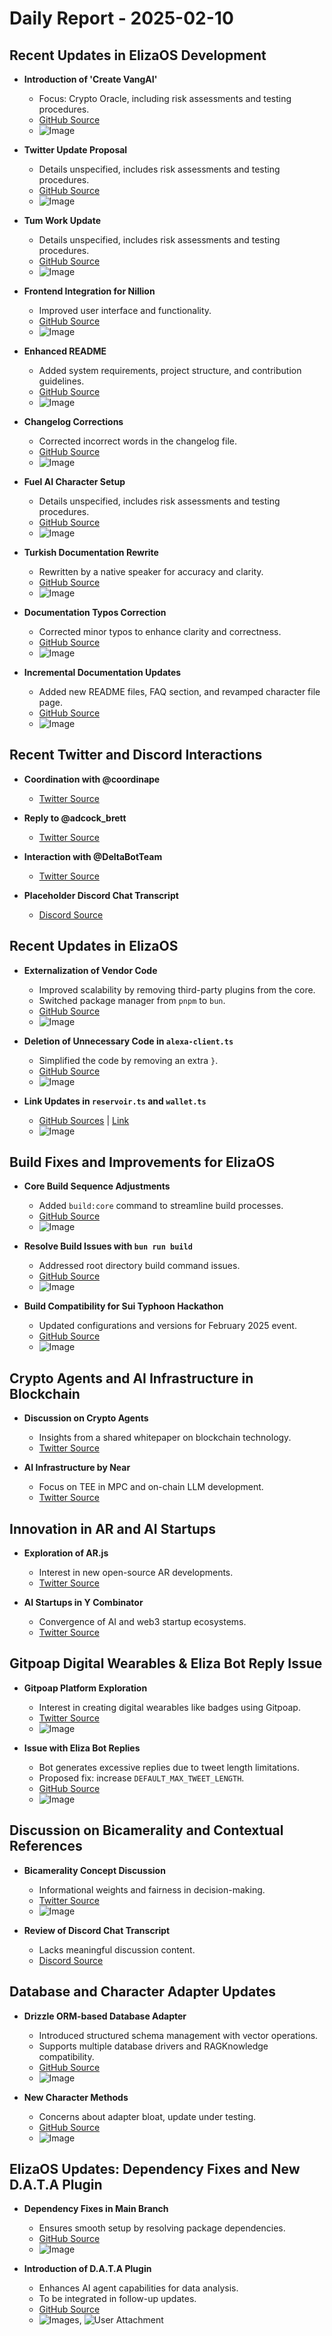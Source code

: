 # Daily Report - 2025-02-10

## Recent Updates in ElizaOS Development

- **Introduction of 'Create VangAI'**
  - Focus: Crypto Oracle, including risk assessments and testing procedures.
  - [GitHub Source](https://github.com/elizaOS/eliza/pull/3405)
  - ![Image](https://opengraph.githubassets.com/1/elizaOS/eliza/pull/3405)

- **Twitter Update Proposal**
  - Details unspecified, includes risk assessments and testing procedures.
  - [GitHub Source](https://github.com/elizaOS/eliza/pull/3404)
  - ![Image](https://opengraph.githubassets.com/1/elizaOS/eliza/pull/3404)

- **Tum Work Update**
  - Details unspecified, includes risk assessments and testing procedures.
  - [GitHub Source](https://github.com/elizaOS/eliza/pull/3402)
  - ![Image](https://opengraph.githubassets.com/1/elizaOS/eliza/pull/3402)

- **Frontend Integration for Nillion**
  - Improved user interface and functionality.
  - [GitHub Source](https://github.com/elizaOS/eliza/pull/3391)
  - ![Image](https://opengraph.githubassets.com/1/elizaOS/eliza/pull/3391)

- **Enhanced README**
  - Added system requirements, project structure, and contribution guidelines.
  - [GitHub Source](https://github.com/elizaOS/eliza/pull/3392)
  - ![Image](https://opengraph.githubassets.com/1/elizaOS/eliza/pull/3392)

- **Changelog Corrections**
  - Corrected incorrect words in the changelog file.
  - [GitHub Source](https://github.com/elizaOS/eliza/pull/3407)
  - ![Image](https://opengraph.githubassets.com/1/elizaOS/eliza/pull/3407)

- **Fuel AI Character Setup**
  - Details unspecified, includes risk assessments and testing procedures.
  - [GitHub Source](https://github.com/elizaOS/eliza/pull/3406)
  - ![Image](https://opengraph.githubassets.com/1/elizaOS/eliza/pull/3406)

- **Turkish Documentation Rewrite**
  - Rewritten by a native speaker for accuracy and clarity.
  - [GitHub Source](https://github.com/elizaOS/eliza/pull/3422)
  - ![Image](https://opengraph.githubassets.com/1/elizaOS/eliza/pull/3422)

- **Documentation Typos Correction**
  - Corrected minor typos to enhance clarity and correctness.
  - [GitHub Source](https://github.com/elizaOS/eliza/pull/3413)
  - ![Image](https://opengraph.githubassets.com/1/elizaOS/eliza/pull/3413)

- **Incremental Documentation Updates**
  - Added new README files, FAQ section, and revamped character file page.
  - [GitHub Source](https://github.com/elizaOS/eliza/pull/3410)
  - ![Image](https://opengraph.githubassets.com/1/elizaOS/eliza/pull/3410)

## Recent Twitter and Discord Interactions

- **Coordination with @coordinape**
  - [Twitter Source](https://twitter.com/dankvr/status/1889018576243462264)

- **Reply to @adcock_brett**
  - [Twitter Source](https://twitter.com/dankvr/status/1888739971751649774)

- **Interaction with @DeltaBotTeam**
  - [Twitter Source](https://twitter.com/0xwitchy/status/1888810659120570722)

- **Placeholder Discord Chat Transcript**
  - [Discord Source](https://discord.com/channels/1253563208833433701/1326603270893867064)

## Recent Updates in ElizaOS

- **Externalization of Vendor Code**
  - Improved scalability by removing third-party plugins from the core.
  - Switched package manager from `pnpm` to `bun`.
  - [GitHub Source](https://github.com/elizaOS/eliza/pull/3393)
  - ![Image](https://opengraph.githubassets.com/1/elizaOS/eliza/pull/3393)

- **Deletion of Unnecessary Code in `alexa-client.ts`**
  - Simplified the code by removing an extra `}`.
  - [GitHub Source](https://github.com/elizaOS/eliza/pull/3390)
  - ![Image](https://opengraph.githubassets.com/1/elizaOS/eliza/pull/3390)

- **Link Updates in `reservoir.ts` and `wallet.ts`**
  - [GitHub Sources](https://github.com/elizaOS/eliza/pull/3419) | [Link](https://github.com/elizaOS/eliza/pull/3416)
  - ![Image](https://opengraph.githubassets.com/1/elizaOS/eliza/pull/3419)

## Build Fixes and Improvements for ElizaOS

- **Core Build Sequence Adjustments**
  - Added `build:core` command to streamline build processes.
  - [GitHub Source](https://github.com/elizaOS/eliza/pull/3398)
  - ![Image](https://opengraph.githubassets.com/1/elizaOS/eliza/pull/3398)

- **Resolve Build Issues with `bun run build`**
  - Addressed root directory build command issues.
  - [GitHub Source](https://github.com/elizaOS/eliza/pull/3396)
  - ![Image](https://opengraph.githubassets.com/1/elizaOS/eliza/pull/3396)

- **Build Compatibility for Sui Typhoon Hackathon**
  - Updated configurations and versions for February 2025 event.
  - [GitHub Source](https://github.com/elizaOS/eliza/pull/3399)
  - ![Image](https://opengraph.githubassets.com/1/elizaOS/eliza/pull/3399)

## Crypto Agents and AI Infrastructure in Blockchain

- **Discussion on Crypto Agents**
  - Insights from a shared whitepaper on blockchain technology.
  - [Twitter Source](https://twitter.com/elizaOS/status/1889067470901682412)

- **AI Infrastructure by Near**
  - Focus on TEE in MPC and on-chain LLM development.
  - [Twitter Source](https://twitter.com/0xwitchy/status/1888908597054369894)

## Innovation in AR and AI Startups

- **Exploration of AR.js**
  - Interest in new open-source AR developments.
  - [Twitter Source](https://twitter.com/dankvr/status/1889006661697704388)

- **AI Startups in Y Combinator**
  - Convergence of AI and web3 startup ecosystems.
  - [Twitter Source](https://twitter.com/0xwitchy/status/1888815846199570911)

## Gitpoap Digital Wearables & Eliza Bot Reply Issue

- **Gitpoap Platform Exploration**
  - Interest in creating digital wearables like badges using Gitpoap.
  - [Twitter Source](https://twitter.com/dankvr/status/1888999349490962915)
  - ![Image](https://pbs.twimg.com/media/GjcStRGWgAEPn4M.jpg)

- **Issue with Eliza Bot Replies**
  - Bot generates excessive replies due to tweet length limitations.
  - Proposed fix: increase `DEFAULT_MAX_TWEET_LENGTH`.
  - [GitHub Source](https://github.com/elizaOS/eliza/issues/3394)
  - ![Image](https://opengraph.githubassets.com/1/elizaOS/eliza/issues/3394)

## Discussion on Bicamerality and Contextual References

- **Bicamerality Concept Discussion**
  - Informational weights and fairness in decision-making.
  - [Twitter Source](https://twitter.com/dankvr/status/1888996283672674469)
  - ![Image](https://pbs.twimg.com/media/GjcPPERXgAA3K8X.png)

- **Review of Discord Chat Transcript**
  - Lacks meaningful discussion content.
  - [Discord Source](https://discord.com/channels/1253563208833433701/1326603270893867064)

## Database and Character Adapter Updates

- **Drizzle ORM-based Database Adapter**
  - Introduced structured schema management with vector operations.
  - Supports multiple database drivers and RAGKnowledge compatibility.
  - [GitHub Source](https://github.com/elizaOS/eliza/pull/3403)
  - ![Image](https://opengraph.githubassets.com/1/elizaOS/eliza/pull/3403)

- **New Character Methods**
  - Concerns about adapter bloat, update under testing.
  - [GitHub Source](https://github.com/elizaOS/eliza/pull/3400)
  - ![Image](https://opengraph.githubassets.com/1/elizaOS/eliza/pull/3400)

## ElizaOS Updates: Dependency Fixes and New D.A.T.A Plugin

- **Dependency Fixes in Main Branch**
  - Ensures smooth setup by resolving package dependencies.
  - [GitHub Source](https://github.com/elizaOS/eliza/pull/3397)
  - ![Image](https://opengraph.githubassets.com/1/elizaOS/eliza/pull/3397)

- **Introduction of D.A.T.A Plugin**
  - Enhances AI agent capabilities for data analysis.
  - To be integrated in follow-up updates.
  - [GitHub Source](https://github.com/elizaOS/eliza/pull/3421)
  - ![Images](https://opengraph.githubassets.com/1/elizaOS/eliza/pull/3421), ![User Attachment](https://github.com/user-attachments/assets/d8675587-67c1-4fe9-8862-3611ca3165f8)
